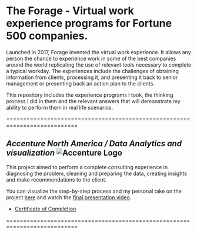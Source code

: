 # The Forage - Virtual work experience programs for Fortune 500 companies.

Launched in 2017, Forage invented the virtual work experience. It allows any person the chance to experience work in some of the best companies around the world replicating the use of relevant tools necessary to complete a typical workday. The experiences include the challenges of obtaining information from clients, processing it, and presenting it back to   senior management or presenting back an action plan to the clients.

This repository includes the experience programs I took, the thinking process I did in them and the relevant answers that will demonstrate my ability to perform them in real life scenarios.

===========================================================================
## *Accenture North America / Data Analytics and visualization*  ![Accenture Logo](https://github.com/cperezor1/TheForage/blob/main/Accenture%20Logo.jpg)

This project aimed to perform a complete consulting experience in diagnosing the problem, cleaning and preparing the data, creating insights and make recommendations to the client.

You can visualize the step-by-step process and my personal take on the project [here](https://github.com/cperezor1/TheForage/blob/main/Step%20by%20step.pdf) and watch the [final presentation video](https://youtu.be/GwRH_ZgI57Q).

- [Certificate of Completion](https://github.com/cperezor1/TheForage/blob/main/Certificate%20of%20Completion_Accenture.pdf) 

===========================================================================

